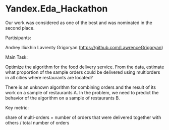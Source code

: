 # Yandex.Eda_Hackathon
Our work was considered as one of the best and was nominated in the second place.

Partisipants:

Andrey Iliukhin
Lavrenty Grigoryan (https://github.com/LawrenceGrigoryan)


Main Task:

Optimize the algorithm for the food delivery service.
From the data, estimate what proportion of the sample orders could be delivered using multiorders in all cities where restaurants are located?

There is an unknown algorithm for combining orders and the result of its work on a sample of restaurants A. In the problem, we need to predict the behavior of the algorithm on a sample of restaurants B.


Key metric:

share of multi-orders = number of orders that were delivered together with others / total number of orders
